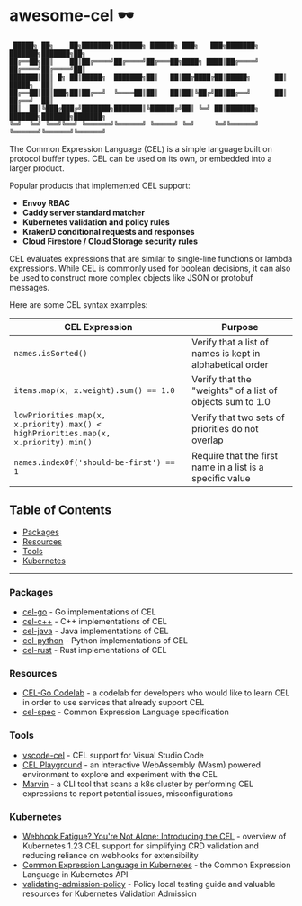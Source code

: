 # awesome-cel 🕶️

```
 █████╗ ██╗    ██╗███████╗███████╗ ██████╗ ███╗   ███╗███████╗    ███████╗███████╗██╗  
██╔══██╗██║    ██║██╔════╝██╔════╝██╔═══██╗████╗ ████║██╔════╝    ██╔════╝██╔════╝██║ 
███████║██║ █╗ ██║█████╗  ███████╗██║   ██║██╔████╔██║█████╗      ██║     █████╗  ██║ 
██╔══██║██║███╗██║██╔══╝  ╚════██║██║   ██║██║╚██╔╝██║██╔══╝      ██║     ██╔══╝  ██║ 
██║  ██║╚███╔███╔╝███████╗███████║╚██████╔╝██║ ╚═╝ ██║███████╗    ███████╗███████╗███████╗
╚═╝  ╚═╝ ╚══╝╚══╝ ╚══════╝╚══════╝ ╚═════╝ ╚═╝     ╚═╝╚══════╝    ╚══════╝╚══════╝╚══════╝
```                                                                          


The Common Expression Language (CEL) is a simple language built on protocol buffer types. CEL can be used on its own, or embedded into a larger product.  

Popular products that implemented CEL support:

* **Envoy RBAC**
* **Caddy server standard matcher**
* **Kubernetes validation and policy rules**
* **KrakenD conditional requests and responses**
* **Cloud Firestore / Cloud Storage security rules**
  
CEL evaluates expressions that are similar to single-line functions or lambda expressions. While CEL is commonly used for boolean decisions, it can also be used to construct more complex objects like JSON or protobuf messages.

Here are some CEL syntax examples:

| CEL Expression | Purpose | 
| -------------- | ------- |
| `names.isSorted()` | Verify that a list of names is kept in alphabetical order |
| `items.map(x, x.weight).sum() == 1.0` | Verify that the "weights" of a list of objects sum to 1.0 |
| `lowPriorities.map(x, x.priority).max() < highPriorities.map(x, x.priority).min()` | Verify that two sets of priorities do not overlap |
| `names.indexOf('should-be-first') == 1` | Require that the first name in a list is a specific value |
      
## Table of Contents

<!-- START doctoc generated TOC please keep comment here to allow auto update -->
<!-- DON'T EDIT THIS SECTION, INSTEAD RE-RUN doctoc TO UPDATE -->

- [Packages](#packages)
- [Resources](#resources)
- [Tools](#tools)
- [Kubernetes](#kubernetes)

<!-- END doctoc generated TOC please keep comment here to allow auto update -->

---

### Packages

* [cel-go](https://pkg.go.dev/github.com/google/cel-go) - Go implementations of CEL
* [cel-c++](https://github.com/google/cel-cpp) - C++ implementations of CEL
* [cel-java](https://github.com/google/cel-java) - Java implementations of CEL
* [cel-python](https://pypi.org/project/cel-python/) - Python implementations of CEL
* [cel-rust](https://github.com/thesayyn/cel-rust) - Rust implementations of CEL

### Resources

* [CEL-Go Codelab](https://codelabs.developers.google.com/codelabs/cel-go#0) - a codelab for developers who would like to learn CEL in order to use services that already support CEL
* [cel-spec](https://github.com/google/cel-spec) - Common Expression Language specification

### Tools

* [vscode-cel](https://marketplace.visualstudio.com/items?itemName=hmarr.cel) - CEL support for Visual Studio Code
* [CEL Playground](https://playcel.undistro.io/) - an interactive WebAssembly (Wasm) powered environment to explore and experiment with the CEL
* [Marvin](https://github.com/undistro/marvin) - a CLI tool that scans a k8s cluster by performing CEL expressions to report potential issues, misconfigurations

### Kubernetes

* [Webhook Fatigue? You're Not Alone: Introducing the CEL](https://www.youtube.com/watch?v=gJWMvsC7Mzo) - overview of Kubernetes 1.23 CEL support for simplifying CRD validation and reducing reliance on webhooks for extensibility
* [Common Expression Language in Kubernetes](https://kubernetes.io/docs/reference/using-api/cel/) - the Common Expression Language in Kubernetes API
* [validating-admission-policy](https://github.com/datreeio/validating-admission-policy) - Policy local testing guide and valuable resources for Kubernetes Validation Admission
